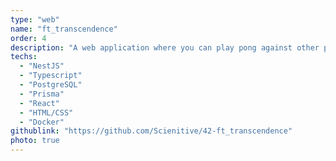 ```yaml
---
type: "web"
name: "ft_transcendence"
order: 4
description: "A web application where you can play pong against other players,  join a chatroom and chat real-time with other people, send friend requests to other players and much more..."
techs:
  - "NestJS"
  - "Typescript"
  - "PostgreSQL"
  - "Prisma"
  - "React"
  - "HTML/CSS"
  - "Docker"
githublink: "https://github.com/Scienitive/42-ft_transcendence"
photo: true
---
```

